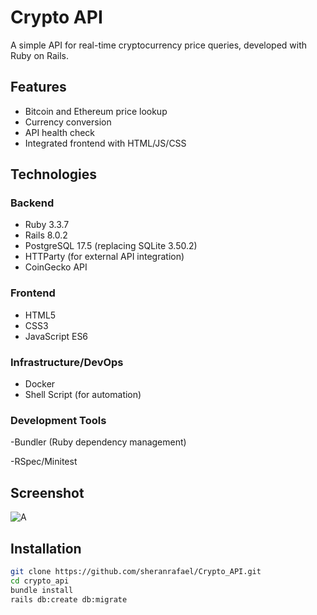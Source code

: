 # Crypto API

A simple API for real-time cryptocurrency price queries, developed with Ruby on Rails.

## Features

- Bitcoin and Ethereum price lookup
- Currency conversion
- API health check
- Integrated frontend with HTML/JS/CSS

## Technologies
### Backend

- Ruby 3.3.7
- Rails 8.0.2
- PostgreSQL 17.5 (replacing SQLite 3.50.2)
- HTTParty (for external API integration)
- CoinGecko API

### Frontend

- HTML5
- CSS3
- JavaScript ES6

### Infrastructure/DevOps

- Docker
- Shell Script (for automation)

### Development Tools

-Bundler (Ruby dependency management)

-RSpec/Minitest


## Screenshot
![A](https://github.com/user-attachments/assets/28180dc2-f538-4684-99ae-7baec5a03955)

## Installation
```bash
git clone https://github.com/sheranrafael/Crypto_API.git
cd crypto_api  
bundle install  
rails db:create db:migrate  
